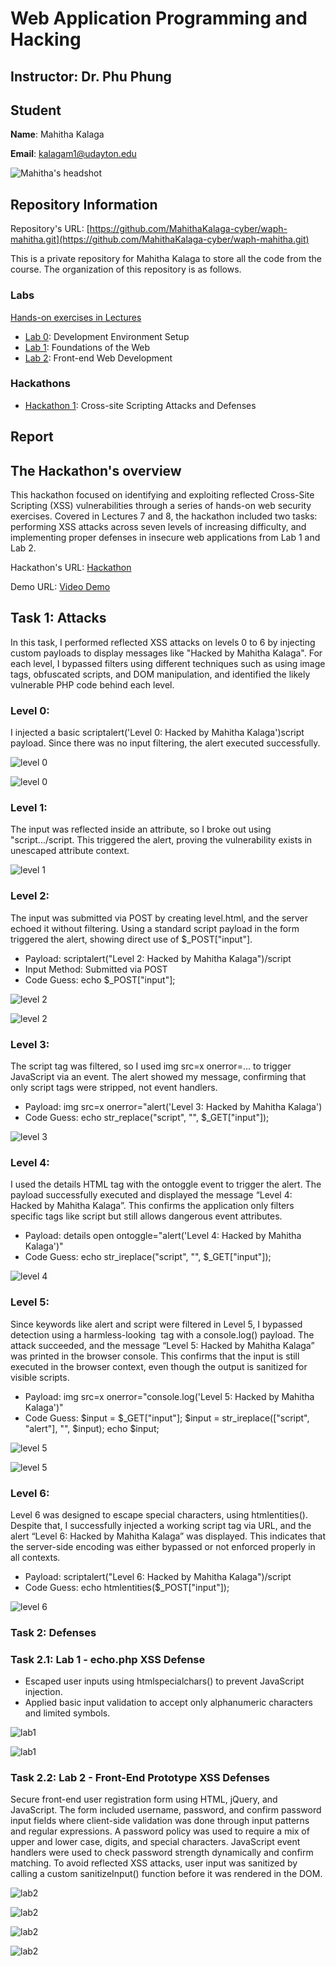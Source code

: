 # Web Application Programming and Hacking

## Instructor: Dr. Phu Phung

## Student

**Name**: Mahitha Kalaga

**Email**: [kalagam1@udayton.edu](kalagam1@udayton.edu)

![Mahitha's headshot](images/mahi.jpeg)

## Repository Information

Repository's URL: [https://github.com/MahithaKalaga-cyber/waph-mahitha.git](https://github.com/MahithaKalaga-cyber/waph-mahitha.git)

This is a private repository for Mahitha Kalaga to store all the code from the course. The organization of this repository is as follows.

### Labs

[Hands-on exercises in Lectures](labs)

- [Lab 0](labs/lab0): Development Environment Setup
- [Lab 1](labs/lab1): Foundations of the Web
- [Lab 2](labs/lab2): Front-end Web Development

### Hackathons

- [Hackathon 1](hackathon1): Cross-site Scripting Attacks and Defenses

## Report

## The Hackathon's overview

This hackathon focused on identifying and exploiting reflected Cross-Site Scripting (XSS) vulnerabilities through a series of hands-on web security exercises. Covered in Lectures 7 and 8, the hackathon included two tasks: performing XSS attacks across seven levels of increasing difficulty, and implementing proper defenses in insecure web applications from Lab 1 and Lab 2.

Hackathon's URL: [Hackathon](https://github.com/MahithaKalaga-cyber/waph-mahitha/tree/main/hackathon1)

Demo URL: [Video Demo]()

## Task 1: Attacks

In this task, I performed reflected XSS attacks on levels 0 to 6 by injecting custom payloads to display messages like "Hacked by Mahitha Kalaga". For each level, I bypassed filters using different techniques such as using image tags, obfuscated scripts, and DOM manipulation, and identified the likely vulnerable PHP code behind each level.

### Level 0: 

I injected a basic scriptalert('Level 0: Hacked by Mahitha Kalaga')script payload. Since there was no input filtering, the alert executed successfully.

![level 0](/images/level0.jpeg)

![level 0](/images/level0.1.jpeg)

### Level 1: 

The input was reflected inside an attribute, so I broke out using "script.../script. This triggered the alert, proving the vulnerability exists in unescaped attribute context.

![level 1](/images/level1.jpeg)

### Level 2: 

The input was submitted via POST by creating level.html, and the server echoed it without filtering. Using a standard script payload in the form triggered the alert, showing direct use of $_POST["input"].

  - Payload: scriptalert("Level 2: Hacked by Mahitha Kalaga")/script
  - Input Method: Submitted via POST
  - Code Guess: echo $_POST["input"];

![level 2](/images/level2.jpeg)

![level 2](/images/level2.1.jpeg)

### Level 3: 

The script tag was filtered, so I used img src=x onerror=... to trigger JavaScript via an event. The alert showed my message, confirming that only script tags were stripped, not event handlers.

  - Payload: img src=x onerror="alert('Level 3: Hacked by Mahitha Kalaga')
  - Code Guess: echo str_replace("script", "", $_GET["input"]);

![level 3](/images/level3.jpeg)

### Level 4: 

I used the details HTML tag with the ontoggle event to trigger the alert. The payload successfully executed and displayed the message “Level 4: Hacked by Mahitha Kalaga”. This confirms the application only filters specific tags like script but still allows dangerous event attributes.

  - Payload: details open ontoggle="alert('Level 4: Hacked by Mahitha Kalaga')"
  - Code Guess: echo str_ireplace("script", "", $_GET["input"]);

![level 4](/images/level4.jpeg)

### Level 5: 

Since keywords like alert and script were filtered in Level 5, I bypassed detection using a harmless-looking <img> tag with a console.log() payload. The attack succeeded, and the message “Level 5: Hacked by Mahitha Kalaga” was printed in the browser console. This confirms that the input is still executed in the browser context, even though the output is sanitized for visible scripts.

  - Payload: img src=x onerror="console.log('Level 5: Hacked by Mahitha Kalaga')"
  - Code Guess: $input = $_GET["input"];
                         $input = str_ireplace(["script", "alert"], "", $input);
                         echo $input;

![level 5](/images/level5.jpeg)

![level 5](/images/level5.1.jpeg)

### Level 6: 

Level 6 was designed to escape special characters, using htmlentities(). Despite that, I successfully injected a working script tag via URL, and the alert “Level 6: Hacked by Mahitha Kalaga” was displayed. This indicates that the server-side encoding was either bypassed or not enforced properly in all contexts.

  - Payload: scriptalert("Level 6: Hacked by Mahitha Kalaga")/script
  - Code Guess: echo htmlentities($_POST["input"]);

![level 6](/images/level6.jpeg)

### Task 2: Defenses

### Task 2.1: Lab 1 - echo.php XSS Defense

 - Escaped user inputs using htmlspecialchars() to prevent JavaScript injection.
 - Applied basic input validation to accept only alphanumeric characters and limited symbols.

![lab1](/images/h2.jpeg)

![lab1](/images/git1.jpeg)

### Task 2.2: Lab 2 - Front-End Prototype XSS Defenses

Secure front-end user registration form using HTML, jQuery, and JavaScript. The form included username, password, and confirm password input fields where client-side validation was done through input patterns and regular expressions. A password policy was used to require a mix of upper and lower case, digits, and special characters. JavaScript event handlers were used to check password strength dynamically and confirm matching. To avoid reflected XSS attacks, user input was sanitized by calling a custom sanitizeInput() function before it was rendered in the DOM.

![lab2](/images/level2.2.jpeg)

![lab2](/images/level2.2.1.jpeg)

![lab2](/images/level2.2.3.jpeg)

![lab2](/images/git2.jpeg)
